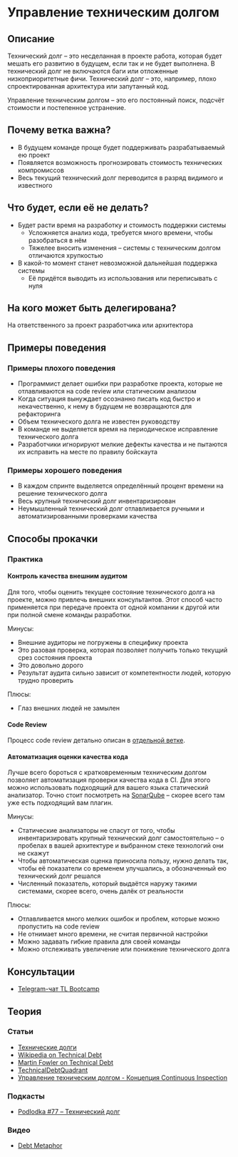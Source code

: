 # Управление техническим долгом
## Описание
Технический долг – это несделанная в проекте работа, которая будет мешать его развитию в будущем, если так и не будет выполнена. В технический долг не включаются баги или отложенные низкоприоритетные фичи. Технический долг – это, например, плохо спроектированная архитектура или запутанный код.

Управление техническим долгом – это его постоянный поиск, подсчёт стоимости и постепенное устранение.

## Почему ветка важна?
- В будущем команде проще будет поддерживать разрабатываемый ею проект
- Появляется возможность прогнозировать стоимость технических компромиссов
- Весь текущий технический долг переводится в разряд видимого и известного

## Что будет, если её не делать?
- Будет расти время на разработку и стоимость поддержки системы
  - Усложняется анализ кода, требуется много времени, чтобы разобраться в нём
  - Тяжелее вносить изменения – системы с техническим долгом отличаются хрупкостью
- В какой-то момент станет невозможной дальнейшая поддержка системы
  - Её придётся выводить из использования или переписывать с нуля

## На кого может быть делегирована?
На ответственного за проект разработчика или архитектора

## Примеры поведения
### Примеры плохого поведения
- Программист делает ошибки при разработке проекта, которые не отлавливаются на code review или статическим анализом
- Когда ситуация вынуждает осознанно писать код быстро и некачественно, к нему в будущем не возвращаются для рефакторинга
- Объем технического долга не известен руководству
- В команде не выделяется время на периодическое исправление технического долга
- Разработчики игнорируют мелкие дефекты качества и не пытаются их исправить на месте по правилу бойскаута

### Примеры хорошего поведения
- В каждом спринте выделяется определённый процент времени на решение технического долга
- Весь крупный технический долг инвентаризирован
- Неумышленный технический долг отлавливается ручными и автоматизированными проверками качества

## Способы прокачки
### Практика
#### Контроль качества внешним аудитом
Для того, чтобы оценить текущее состояние технического долга на проекте, можно привлечь внешних консультантов. Этот способ часто применяется при передаче проекта от одной компании к другой или при полной смене команды разработки.

Минусы:
- Внешние аудиторы не погружены в специфику проекта
- Это разовая проверка, которая позволяет получить только текущий срез состояния проекта
- Это довольно дорого
- Результат аудита сильно зависит от компетентности людей, которую трудно проверить

Плюсы:
- Глаз внешних людей не замылен

#### Code Review
Процесс code review детально описан в [отдельной ветке](https://github.com/tlbootcamp/tlroadmap/blob/master/skills/technical-lead/code-review.md).

#### Автоматизация оценки качества кода
Лучше всего бороться с кратковременным техническим долгом позволяет автоматизация проверки качества кода в CI. Для этого можно использовать подходящий для вашего языка статический анализатор. Точно стоит посмотреть на [SonarQube](https://www.sonarqube.org/) – скорее всего там уже есть подходящий вам плагин.

Минусы:
- Статические анализаторы не спасут от того, чтобы инвентаризировать крупный технический долг самостоятельно – о пробелах в вашей архитектуре и выбранном стеке технологий они не скажут
- Чтобы автоматическая оценка приносила пользу, нужно делать так, чтобы её показатели со временем улучшались, а обозначенный ею технический долг решался
- Численный показатель, который выдаётся наружу такими системами, скорее всего, очень далёк от реальности

Плюсы:
- Отлавливается много мелких ошибок и проблем, которые можно пропустить на code review
- Не отнимает много времени, не считая первичной настройки
- Можно задавать гибкие правила для своей команды
- Можно отслеживать увеличение или понижение технического долга

## Консультации
- [Telegram-чат TL Bootcamp](https://tlinks.run/tlbootcamp)

## Теория
### Статьи
- [Технические долги](https://blog.byndyu.ru/2008/12/blog-post.html)
- [Wikipedia on Technical Debt](https://en.wikipedia.org/wiki/Technical_debt)
- [Martin Fowler on Technical Debt](https://www.martinfowler.com/bliki/TechnicalDebt.html)
- [TechnicalDebtQuadrant](https://www.martinfowler.com/bliki/TechnicalDebtQuadrant.html)
- [Управление техническим долгом - Концепция Continuous Inspection](https://infostart.ru/public/622617/)

### Подкасты
- [Podlodka #77 – Технический долг](https://soundcloud.com/podlodka/podlodka-77-tekhnicheskiy-dolg)

### Видео
- [Debt Metaphor](https://www.youtube.com/watch?v=pqeJFYwnkjE)
